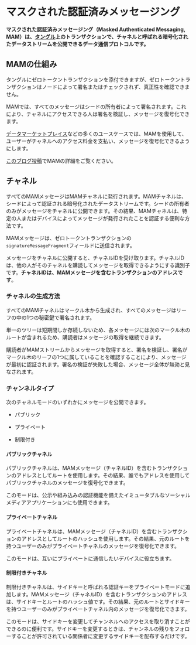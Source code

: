 # マスクされた認証済みメッセージング
<!-- # Masked Authenticated Messaging -->

**マスクされた認証済みメッセージング（Masked Authenticated Messaging, MAM）は、[タングル](../network/the-tangle.md)上のトランザクションで、チャネルと呼ばれる暗号化されたデータストリームを公開できるデータ通信プロトコルです。**
<!-- **Masked Authenticated Messaging (MAM) is a data communication protocol that allows you to publish encrypted data streams, called channels, in transactions on the [Tangle](../network/the-tangle.md).** -->

## MAMの仕組み
<!-- ## How MAM works -->

タングルにゼロトークントランザクションを添付できますが、ゼロトークントランザクションはノードによって署名またはチェックされず、真正性を確認できません。
<!-- The Tangle allows you to attach zero-value transactions to it, but these transactions are not signed or checked by nodes to verify their authenticity. -->

MAMでは、すべてのメッセージはシードの所有者によって署名されます。これにより、チャネルにアクセスできる人は署名を検証し、メッセージを復号化できます。
<!-- With MAM, all messages are signed by the owner of a seed. This way, those with access to a channel can validate the signature and decrypt the messages. -->

[データマーケットプレイス](root://blueprints/0.1/data-marketplace/overview.md)などの多くのユースケースでは、MAMを使用して、ユーザーがチャネルへのアクセス料金を支払い、メッセージを復号化できるようにします。
<!-- Many use cases such as the [Data Marketplace](root://blueprints/0.1/data-marketplace/overview.md) use MAM to allow users to pay for access to channels and decrypt the messages. -->

[このブログ投稿](https://medium.com/coinmonks/iota-mam-eloquently-explained-d7505863b413)でMAMの詳細をご覧ください。
<!-- You can [learn more about the details of MAM](https://medium.com/coinmonks/iota-mam-eloquently-explained-d7505863b413) in this blog post. -->

## チャネル
<!-- ## Channels -->

すべてのMAMメッセージはMAMチャネルに発行されます。MAMチャネルは、シードによって認証される暗号化されたデータストリームです。シードの所有者のみがメッセージをチャネルに公開できます。その結果、MAMチャネルは、特定の人またはデバイスによってメッセージが発行されたことを認証する便利な方法です。
<!-- All MAM messages are published to MAM channels, which are encrypted data streams that are authenticated by a seed. Only the seed owner can publish messages to a channel. As a result, MAM channels are a useful way of authenticating that messages were published by a certain person or device. -->

MAMメッセージは、ゼロトークントランザクションの`signatureMessageFragment`フィールドに送信されます。
<!-- MAM messages are sent in the `signatureMessageFragment` field of zero-value transactions. -->

メッセージをチャネルに公開すると、チャネルIDを受け取ります。チャネルIDは、他の人がそのチャネルを購読してメッセージを取得できるようにする識別子です。**チャネルIDは、MAMメッセージを含むトランザクションのアドレスです**。
<!-- When you publish messages to any channel, you receive a channel ID, which is the identifier that allows others to subscribe to it and fetch your messages. **A Channel ID is the address of the transaction that contains the MAM message**. -->

### チャネルの生成方法
<!-- ### How channels are generated -->

すべてのMAMチャネルはマークル木から生成され、すべてのメッセージはリーフの中の1つの秘密鍵で署名されます。
<!-- All MAM channels are generated from a Merkle tree, where all messages are signed with one of the private keys in the leaves. -->

単一のツリーは短期間しか存続しないため、各メッセージには次のマークル木のルートが含まれるため、購読者はメッセージの取得を継続できます。
<!-- Because a single tree lasts for only a short period of time, each message contains the root of the next Merkle tree to allow the subscriber to continue fetching messages. -->

購読者がMAMストリームからメッセージを取得すると、署名を検証し、署名がマークル木のリーフの1つに属していることを確認することにより、メッセージが最初に認証されます。署名の検証が失敗した場合、メッセージ全体が無効と見なされます。
<!-- When a subscriber fetches messages from a MAM stream, the message is first authenticated by validating the signature and verifying that the signature belongs to one of the Merkle tree's leaves. If the signature verification fails, the entire message is considered invalid. -->

### チャンネルタイプ
<!-- ### Channel types -->

次のチャネルモードのいずれかにメッセージを公開できます。
<!-- You can publish messages to any of the following channel modes: -->

- パブリック
<!-- - Public -->
- プライベート
<!-- - Private -->
- 制限付き
<!-- - Restricted -->

#### パブリックチャネル
<!-- #### Public channels -->

パブリックチャネルは、MAMメッセージ（チャネルID）を含むトランザクションのアドレスとしてルートを使用します。その結果、誰でもアドレスを使用してパブリックチャネルのメッセージを復号化できます。
<!-- Public channels use the root as the address of the transaction that contains the MAM message (channel ID). As a result, anyone can decrypt messages in a public channel by using the address. -->

このモードは、公示や組み込みの認証機能を備えたイミュータブルなソーシャルメディアアプリケーションにも使用できます。
<!-- This mode could be used for public announcements or even a immutable social media application with built-in authentication. -->

#### プライベートチャネル
<!-- #### Private channels -->

プライベートチャネルは、MAMメッセージ（チャネルID）を含むトランザクションのアドレスとしてルートのハッシュを使用します。その結果、元のルートを持つユーザーのみがプライベートチャネルのメッセージを復号化できます。
<!-- Private channels use the hash of the root as the address of the transaction that contains the MAM message (channel ID). As a result, only those with the original root can decrypt the messages in a private channel. -->

このモードは、互いにプライベートに通信したいデバイスに役立ちます。
<!-- This mode is useful for devices that want to communicate in private among each other. -->

#### 制限付きチャネル
<!-- #### Restricted channels -->

制限付きチャネルは、サイドキーと呼ばれる認証キーをプライベートモードに追加します。MAMメッセージ（チャネルID）を含むトランザクションのアドレスは、サイドキーとルートのハッシュ値です。その結果、元のルートとサイドキーを持つユーザーのみがプライベートチャネル内のメッセージを復号化できます。
<!-- Restricted channels adds an authorization key, called the side key, to private mode. The address of the transaction that contains the MAM message (channel ID) is the hash of the side key and the root. As a result, only those with the original root and the side key can decrypt messages in a private channel. -->

このモードは、サイドキーを変更してチャンネルへのアクセスを取り消すことができるのに便利です。サイドキーを変更するときは、チャンネルの残りをフォローすることが許可されている関係者に変更するサイドキーを配布するだけです。
<!-- This mode is useful for being able to revoke access to the channel by changing the side key. When you change a side key, you just need to distribute it to the parties that are allowed to follow the rest of the channel. -->
